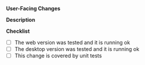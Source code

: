 **User-Facing Changes**
<!-- will be used as a changelog entry -->

**Description**


<!-- link relevant GitHub issues -->
<!-- add `docs` label if this PR requires documentation updates -->
<!-- add relevant metric tracking for experimental / new features -->

**Checklist**

- [ ] The web version was tested and it is running ok
- [ ] The desktop version was tested and it is running ok
- [ ] This change is covered by unit tests
